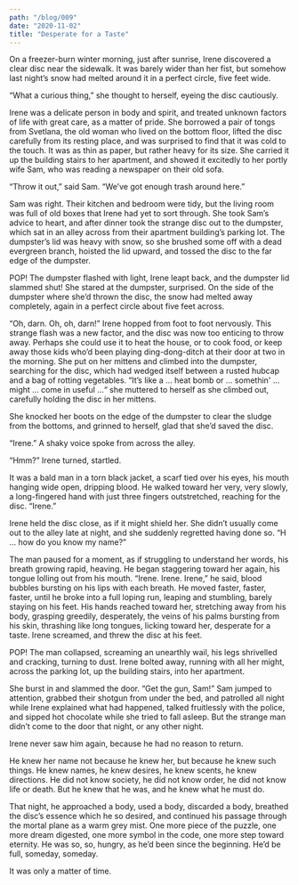 ```yaml
---
path: "/blog/009"
date: "2020-11-02"
title: "Desperate for a Taste"
---
```


On a freezer-burn winter morning, just after sunrise, Irene discovered a clear disc near the sidewalk. It was barely wider than her fist, but somehow last night’s snow had melted around it in a perfect circle, five feet wide.

“What a curious thing,” she thought to herself, eyeing the disc cautiously.

Irene was a delicate person in body and spirit, and treated unknown factors of life with great care, as a matter of pride. She borrowed a pair of tongs from Svetlana, the old woman who lived on the bottom floor, lifted the disc carefully from its resting place, and was surprised to find that it was cold to the touch. It was as thin as paper, but rather heavy for its size. She carried it up the building stairs to her apartment, and showed it excitedly to her portly wife Sam, who was reading a newspaper on their old sofa.

“Throw it out,” said Sam. “We’ve got enough trash around here.”

Sam was right. Their kitchen and bedroom were tidy, but the living room was full of old boxes that Irene had yet to sort through. She took Sam’s advice to heart, and after dinner took the strange disc out to the dumpster, which sat in an alley across from their apartment building’s parking lot. The dumpster’s lid was heavy with snow, so she brushed some off with a dead evergreen branch, hoisted the lid upward, and tossed the disc to the far edge of the dumpster.

POP! The dumpster flashed with light, Irene leapt back, and the dumpster lid slammed shut! She stared at the dumpster, surprised. On the side of the dumpster where she’d thrown the disc, the snow had melted away completely, again in a perfect circle about five feet across.

“Oh, darn. Oh, oh, darn!” Irene hopped from foot to foot nervously. This strange flash was a new factor, and the disc was now too enticing to throw away. Perhaps she could use it to heat the house, or to cook food, or keep away those kids who’d been playing ding-dong-ditch at their door at two in the morning. She put on her mittens and climbed into the dumpster, searching for the disc, which had wedged itself between a rusted hubcap and a bag of rotting vegetables. “It’s like a … heat bomb or … somethin' … might … come in useful …“ she muttered to herself as she climbed out, carefully holding the disc in her mittens.

She knocked her boots on the edge of the dumpster to clear the sludge from the bottoms, and grinned to herself, glad that she’d saved the disc.

“Irene.” A shaky voice spoke from across the alley.

“Hmm?” Irene turned, startled.

It was a bald man in a torn black jacket, a scarf tied over his eyes, his mouth hanging wide open, dripping blood. He walked toward her very, very slowly, a long-fingered hand with just three fingers outstretched, reaching for the disc. “Irene.”

Irene held the disc close, as if it might shield her. She didn’t usually come out to the alley late at night, and she suddenly regretted having done so. “H … how do you know my name?”

The man paused for a moment, as if struggling to understand her words, his breath growing rapid, heaving. He began staggering toward her again, his tongue lolling out from his mouth. “Irene. Irene. Irene,” he said, blood bubbles bursting on his lips with each breath. He moved faster, faster, faster, until he broke into a full loping run, leaping and stumbling, barely staying on his feet. His hands reached toward her, stretching away from his body, grasping greedily, desperately, the veins of his palms bursting from his skin, thrashing like long tongues, licking toward her, desperate for a taste. Irene screamed, and threw the disc at his feet.

POP! The man collapsed, screaming an unearthly wail, his legs shrivelled and cracking, turning to dust. Irene bolted away, running with all her might, across the parking lot, up the building stairs, into her apartment.

She burst in and slammed the door. “Get the gun, Sam!” Sam jumped to attention, grabbed their shotgun from under the bed, and patrolled all night while Irene explained what had happened, talked fruitlessly with the police, and sipped hot chocolate while she tried to fall asleep. But the strange man didn’t come to the door that night, or any other night.

Irene never saw him again, because he had no reason to return.

He knew her name not because he knew her, but because he knew such things. He knew names, he knew desires, he knew scents, he knew directions. He did not know society, he did not know order, he did not know life or death. But he knew that he was, and he knew what he must do.

That night, he approached a body, used a body, discarded a body, breathed the disc’s essence which he so desired, and continued his passage through the mortal plane as a warm grey mist. One more piece of the puzzle, one more dream digested, one more symbol in the code, one more step toward eternity. He was so, so, hungry, as he’d been since the beginning. He’d be full, someday, someday.

It was only a matter of time.
